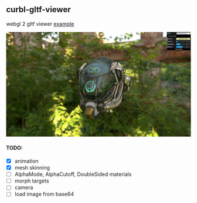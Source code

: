 ## curbl-gltf-viewer
webgl 2 gltf viewer [example](https://xan0c.github.io/curbl-gltf-viewer/)

![alt text][example-helmet]

[example-helmet]: ./assets/example_helmet.jpg "DamagedHelmet"

#### TODO:

- [x] animation
- [x] mesh skinning
- [ ] AlphaMode, AlphaCutoff, DoubleSided materials
- [ ] morph targets
- [ ] camera
- [ ] load image from base64
